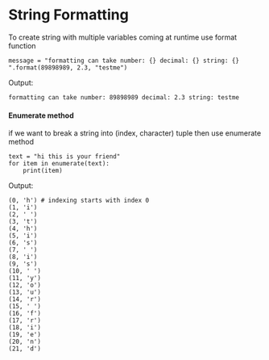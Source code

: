 # String Formatting

To create string with multiple variables coming at runtime use format function

````
message = "formatting can take number: {} decimal: {} string: {} ".format(89898989, 2.3, "testme")
````
Output:

```
formatting can take number: 89898989 decimal: 2.3 string: testme
```

<h4>Enumerate method</h4>

if we want to break a string into (index, character) tuple then use enumerate method

```
text = "hi this is your friend"
for item in enumerate(text):
    print(item)
```

Output:

```
(0, 'h') # indexing starts with index 0
(1, 'i')
(2, ' ')
(3, 't')
(4, 'h')
(5, 'i')
(6, 's')
(7, ' ')
(8, 'i')
(9, 's')
(10, ' ')
(11, 'y')
(12, 'o')
(13, 'u')
(14, 'r')
(15, ' ')
(16, 'f')
(17, 'r')
(18, 'i')
(19, 'e')
(20, 'n')
(21, 'd')
```

